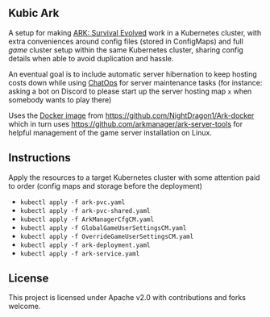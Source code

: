 ## Kubic Ark

A setup for making [ARK: Survival Evolved](https://store.steampowered.com/app/346110/ARK_Survival_Evolved) work in a Kubernetes cluster, with extra conveniences around config files (stored in ConfigMaps) and full *game* cluster setup within the same Kubernetes cluster, sharing config details when able to avoid duplication and hassle.

An eventual goal is to include automatic server hibernation to keep hosting costs down while using [ChatOps](https://docs.stackstorm.com/chatops/chatops.html) for server maintenance tasks (for instance: asking a bot on Discord to please start up the server hosting map `x` when somebody wants to play there)

Uses the [Docker image](https://hub.docker.com/r/nightdragon1/ark-docker) from https://github.com/NightDragon1/Ark-docker which in turn uses https://github.com/arkmanager/ark-server-tools for helpful management of the game server installation on Linux.

## Instructions

Apply the resources to a target Kubernetes cluster with some attention paid to order (config maps and storage before the deployment)

* `kubectl apply -f ark-pvc.yaml`
* `kubectl apply -f ark-pvc-shared.yaml`
* `kubectl apply -f ArkManagerCfgCM.yaml`
* `kubectl apply -f GlobalGameUserSettingsCM.yaml`
* `kubectl apply -f OverrideGameUserSettingsCM.yaml`
* `kubectl apply -f ark-deployment.yaml`
* `kubectl apply -f ark-service.yaml`

## License

This project is licensed under Apache v2.0 with contributions and forks welcome.
